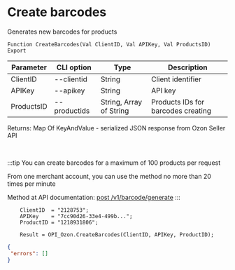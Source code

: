 ﻿---
sidebar_position: 2
---

# Create barcodes
 Generates new barcodes for products



`Function CreateBarcodes(Val ClientID, Val APIKey, Val ProductsID) Export`

  | Parameter | CLI option | Type | Description |
  |-|-|-|-|
  | ClientID | --clientid | String | Client identifier |
  | APIKey | --apikey | String | API key |
  | ProductsID | --productids | String, Array of String | Products IDs for barcodes creating |

  
  Returns:  Map Of KeyAndValue - serialized JSON response from Ozon Seller API

<br/>

:::tip
You can create barcodes for a maximum of 100 products per request

 From one merchant account, you can use the method no more than 20 times per minute

 Method at API documentation: [post /v1/barcode/generate](https://docs.ozon.ru/api/seller/#operation/generate-barcode)
:::
<br/>


```bsl title="Code example"
    ClientID  = "2128753";
    APIKey    = "7cc90d26-33e4-499b...";
    ProductID = "1218931806";

    Result = OPI_Ozon.CreateBarcodes(ClientID, APIKey, ProductID);
```
 



```json title="Result"
{
 "errors": []
}
```
